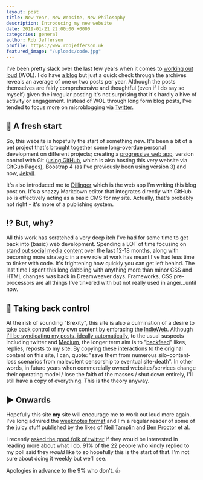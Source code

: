 ```yaml
---
layout: post
title: New Year, New Website, New Philosophy
description: Introducing my new website
date: 2019-01-21 22:00:00 +0000
categories: general
author: Rob Jefferson
profile: https://www.robjefferson.uk
featured_image: "/uploads/code.jpg"
---
```

I've been pretty slack over the last few years when it comes to [working out loud](https://workingoutloud.com/) (WOL). I do have [a blog](https://robertjefferson.wordpress.com) but just a quick check through the archives reveals an average of one or two posts per year. Although the posts themselves are fairly comprehensive and thoughtful (even if I do say so myself) given the irregular posting it's not surprising that it's hardly a hive of activity or engagement. Instead of WOL through long form blog posts, I've tended to focus more on microblogging via [Twitter](https://twitter.com/robjefferson).

## 🌟 A fresh start

So, this website is hopefully the start of something new. It's been a bit of a pet project that's brought together some long-overdue personal development on different projects; creating a [progressive web app](https://www.robjefferson.uk/brush-your-teeth/), version control with Git ([using GitHub](https://github.com/rob-jefferson), which is also hosting this very website via GitGub Pages), Boostrap 4 (as I've previously been using version 3) and now, [Jekyll](https://jekyllrb.com).

It's also introduced me to [Dillinger](https://dillinger.io/) which is the web app I'm writing this blog post on. It's a snazzy Markdown editor that integrates directly with GitHub so is effectively acting as a basic CMS for my site. Actually, that's probably not right - it's more of a publishing system.

## ⁉️ But, why?

All this work has scratched a very deep itch I've had for some time to get back into (basic) web development. Spending a LOT of time focusing on [stand out social media content](https://twitter.com/i/moments/1052554813484015616) over the last 12-18 months, along with becoming more strategic in a new role at work has meant I've had less time to tinker with code. It's frightening how quickly you can get left behind. The last time I spent this long dabbling with anything more than minor CSS and HTML changes was back in Dreamweaver days. Frameworks, CSS pre-processors are all things I've tinkered with but not really used in anger...until now.

## 💪 Taking back control

At the risk of sounding "Brexity", this site is also a culmination of a desire to take back control of my own content by embracing the [IndieWeb](https://indieweb.org/). Although [I'll be syndicating my posts, ideally automatically](https://indieweb.org/POSSE), to the usual suspects including twitter and [Medium](https://medium.com/@RobJefferson/), the longer term aim is to "[backfeed](https://indieweb.org/backfeed)" likes, replies, reposts to my site. By copying these interactions to the original content on this site, I can, quote: "save them from numerous silo-content-loss scenarios from malevolent censorship to eventual site-death". In other words, in future years when commercially owned websites/services change their operating model / lose the faith of the masses / shut down entirely, I'll still have a copy of everything. This is the theory anyway.

## ▶️ Onwards️

Hopefully ~~this site~~ **my** site will encourage me to work out loud more again. I've long admired the [weeknotes format](https://weeknot.es/) and I'm a regular reader of some of the juicy stuff published by the likes of [Neil Tamplin](https://neiltamplin.me/@neiltamplin) and [Ben Proctor](https://medium.com/@satorilabben) et al.

I recently [asked the good folk of  twitter](https://twitter.com/RobJefferson/status/1009800260162646016) if they would be interested in reading more about what I do. 91% of the 22 people who kindly replied to my poll said they _would_ like to so hopefully this is the start of that. I'm not sure about doing it weekly but we'll see.

Apologies in advance to the 9% who don't. 👍